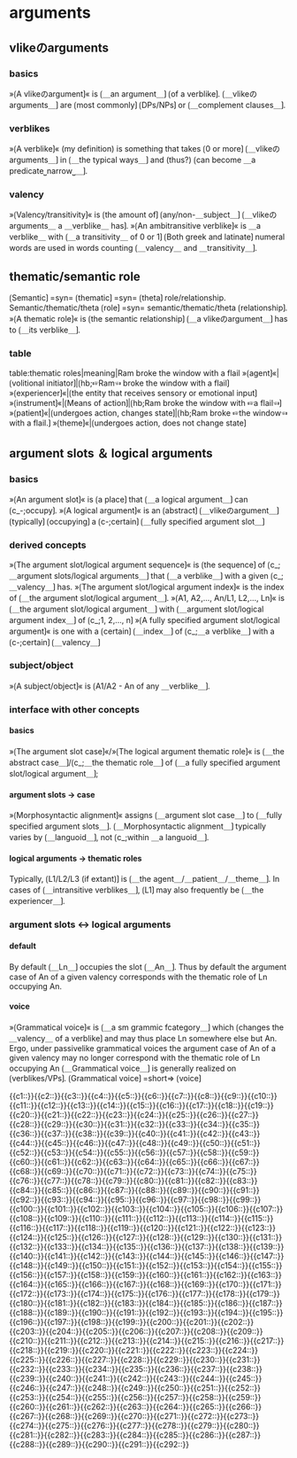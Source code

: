 # arguments

## vlikeのarguments

### basics

»⟮A vlikeのargument⟯« is ⟮＿an argument＿⟯ ⟮of a verblike⟯.
⟮＿vlikeのarguments＿⟯ are ⟮most commonly⟯ ⟮DPs/NPs⟯ or ⟮＿complement clauses＿⟯.

### verblikes

»⟮A verblike⟯« (my definition) is something that takes ⟮0 or more⟯ ⟮＿vlikeのarguments＿⟯ in ⟮＿the typical ways＿⟯ and (thus?) ⟮can become ＿a predicate⎵narrow⎵＿⟯.

### valency

»⟮Valency/transitivity⟯« is ⟮the amount of⟯ ⟮any/non-＿subject＿⟯ ⟮＿vlikeのarguments＿ a ＿verblike＿ has⟯.
»⟮An ambitransitive verblike⟯« is ＿a verblike＿ with ⟮＿a transitivity＿ of 0 or 1⟯
⟮Both greek and latinate⟯ numeral words are used in words counting ⟮＿valency＿ and ＿transitivity＿⟯.

## thematic/semantic role

⟮Semantic⟯ =syn= ⟮thematic⟯ =syn= ⟮theta⟯ role/relationship.
Semantic/thematic/theta ⟮role⟯ =syn= semantic/thematic/theta ⟮relationship⟯.
»⟮A thematic role⟯« is ⟮the semantic relationship⟯ ⟮＿a vlikeのargument＿⟯ has to ⟮＿its verblike＿⟯.

### table

table:thematic roles|meaning|Ram broke the window with a flail
»⟮agent⟯«|⟮volitional initiator⟯|⟮hb;☞Ram☜ broke the window with a flail⟯
»⟮experiencer⟯«|⟮the entity that receives sensory or emotional input⟯
»⟮instrument⟯«|⟮Means of action⟯|⟮hb;Ram broke the window with ☞a flail☜⟯
»⟮patient⟯«|⟮undergoes action, changes state⟯|⟮hb;Ram broke ☞the window☜ with a flail.⟯
»⟮theme⟯«|⟮undergoes action, does not change state⟯

## argument slots ＆ logical arguments

### basics

»⟮An argument slot⟯« is ⟮a place⟯ that ⟮＿a logical argument＿⟯ can ⟮c_-;occupy⟯. 
»⟮A logical argument⟯« is an ⟮abstract⟯ ⟮＿vlikeのargument＿⟯ ⟮typically⟯ ⟮occupying⟯ a ⟮c-;certain⟯ ⟮＿fully specified argument slot＿⟯

### derived concepts

»⟮The argument slot/logical argument sequence⟯« is ⟮the sequence⟯ of ⟮c_;＿argument slots/logical arguments＿⟯ that ⟮＿a verblike＿⟯ with a given ⟮c_;＿valency＿⟯ has.
»⟮The argument slot/logical argument index⟯« is the index of ⟮＿the argument slot/logical argument＿⟯.
»⟮A1, A2,..., An/L1, L2,..., Ln⟯« is ⟮＿the argument slot/logical argument＿⟯ with ⟮＿argument slot/logical argument index＿⟯ of ⟮c_;1, 2,..., n⟯
»⟮A fully specified argument slot/logical argument⟯« is one with a ⟮certain⟯ ⟮＿index＿⟯ of ⟮c_;＿a verblike＿⟯ with a ⟮c-;certain⟯ ⟮＿valency＿⟯ 

### subject/object

»⟮A subject/object⟯« is ⟮A1/A2 - An of any ＿verblike＿⟯.

### interface with other concepts

#### basics

»⟮The argument slot case⟯«/»⟮The logical argument thematic role⟯« is ⟮＿the abstract case＿⟯/⟮c_;＿the thematic role＿⟯ of ⟮＿a fully specified argument slot/logical argument＿⟯;

#### argument slots → case

»⟮Morphosyntactic alignment⟯« assigns ⟮＿argument slot case＿⟯ to ⟮＿fully specified argument slots＿⟯.
⟮＿Morphosyntactic alignment＿⟯ typically varies by ⟮＿languoid＿⟯, not ⟮c_;within ＿a languoid＿⟯.

#### logical arguments → thematic roles

Typically, ⟮L1/L2/L3 (if extant)⟯ is ⟮＿the agent＿/＿patient＿/＿theme＿⟯.
In cases of ⟮＿intransitive verblikes＿⟯, ⟮L1⟯ may also frequently be ⟮＿the experiencer＿⟯.

### argument slots ↔ logical arguments

#### default

By default ⟮＿Ln＿⟯ occupies the slot ⟮＿An＿⟯.
Thus by default the argument case of An of a given valency corresponds with the thematic role of Ln occupying An.

#### voice

»⟮Grammatical voice⟯« is ⟮＿a sm grammic fcategory＿⟯ which ⟮changes the ＿valency＿ of a verblike⟯ and may thus place Ln somewhere else but An.
Ergo, under passivelike grammatical voices the argument case of An of a given valency may no longer correspond with the thematic role of Ln occupying An
⟮＿Grammatical voice＿⟯ is generally realized on ⟮verblikes/VPs⟯.
⟮Grammatical voice⟯ =short=> ⟮voice⟯







<span class='cloze-dump'>{{c1::}}{{c2::}}{{c3::}}{{c4::}}{{c5::}}{{c6::}}{{c7::}}{{c8::}}{{c9::}}{{c10::}}{{c11::}}{{c12::}}{{c13::}}{{c14::}}{{c15::}}{{c16::}}{{c17::}}{{c18::}}{{c19::}}{{c20::}}{{c21::}}{{c22::}}{{c23::}}{{c24::}}{{c25::}}{{c26::}}{{c27::}}{{c28::}}{{c29::}}{{c30::}}{{c31::}}{{c32::}}{{c33::}}{{c34::}}{{c35::}}{{c36::}}{{c37::}}{{c38::}}{{c39::}}{{c40::}}{{c41::}}{{c42::}}{{c43::}}{{c44::}}{{c45::}}{{c46::}}{{c47::}}{{c48::}}{{c49::}}{{c50::}}{{c51::}}{{c52::}}{{c53::}}{{c54::}}{{c55::}}{{c56::}}{{c57::}}{{c58::}}{{c59::}}{{c60::}}{{c61::}}{{c62::}}{{c63::}}{{c64::}}{{c65::}}{{c66::}}{{c67::}}{{c68::}}{{c69::}}{{c70::}}{{c71::}}{{c72::}}{{c73::}}{{c74::}}{{c75::}}{{c76::}}{{c77::}}{{c78::}}{{c79::}}{{c80::}}{{c81::}}{{c82::}}{{c83::}}{{c84::}}{{c85::}}{{c86::}}{{c87::}}{{c88::}}{{c89::}}{{c90::}}{{c91::}}{{c92::}}{{c93::}}{{c94::}}{{c95::}}{{c96::}}{{c97::}}{{c98::}}{{c99::}}{{c100::}}{{c101::}}{{c102::}}{{c103::}}{{c104::}}{{c105::}}{{c106::}}{{c107::}}{{c108::}}{{c109::}}{{c110::}}{{c111::}}{{c112::}}{{c113::}}{{c114::}}{{c115::}}{{c116::}}{{c117::}}{{c118::}}{{c119::}}{{c120::}}{{c121::}}{{c122::}}{{c123::}}{{c124::}}{{c125::}}{{c126::}}{{c127::}}{{c128::}}{{c129::}}{{c130::}}{{c131::}}{{c132::}}{{c133::}}{{c134::}}{{c135::}}{{c136::}}{{c137::}}{{c138::}}{{c139::}}{{c140::}}{{c141::}}{{c142::}}{{c143::}}{{c144::}}{{c145::}}{{c146::}}{{c147::}}{{c148::}}{{c149::}}{{c150::}}{{c151::}}{{c152::}}{{c153::}}{{c154::}}{{c155::}}{{c156::}}{{c157::}}{{c158::}}{{c159::}}{{c160::}}{{c161::}}{{c162::}}{{c163::}}{{c164::}}{{c165::}}{{c166::}}{{c167::}}{{c168::}}{{c169::}}{{c170::}}{{c171::}}{{c172::}}{{c173::}}{{c174::}}{{c175::}}{{c176::}}{{c177::}}{{c178::}}{{c179::}}{{c180::}}{{c181::}}{{c182::}}{{c183::}}{{c184::}}{{c185::}}{{c186::}}{{c187::}}{{c188::}}{{c189::}}{{c190::}}{{c191::}}{{c192::}}{{c193::}}{{c194::}}{{c195::}}{{c196::}}{{c197::}}{{c198::}}{{c199::}}{{c200::}}{{c201::}}{{c202::}}{{c203::}}{{c204::}}{{c205::}}{{c206::}}{{c207::}}{{c208::}}{{c209::}}{{c210::}}{{c211::}}{{c212::}}{{c213::}}{{c214::}}{{c215::}}{{c216::}}{{c217::}}{{c218::}}{{c219::}}{{c220::}}{{c221::}}{{c222::}}{{c223::}}{{c224::}}{{c225::}}{{c226::}}{{c227::}}{{c228::}}{{c229::}}{{c230::}}{{c231::}}{{c232::}}{{c233::}}{{c234::}}{{c235::}}{{c236::}}{{c237::}}{{c238::}}{{c239::}}{{c240::}}{{c241::}}{{c242::}}{{c243::}}{{c244::}}{{c245::}}{{c246::}}{{c247::}}{{c248::}}{{c249::}}{{c250::}}{{c251::}}{{c252::}}{{c253::}}{{c254::}}{{c255::}}{{c256::}}{{c257::}}{{c258::}}{{c259::}}{{c260::}}{{c261::}}{{c262::}}{{c263::}}{{c264::}}{{c265::}}{{c266::}}{{c267::}}{{c268::}}{{c269::}}{{c270::}}{{c271::}}{{c272::}}{{c273::}}{{c274::}}{{c275::}}{{c276::}}{{c277::}}{{c278::}}{{c279::}}{{c280::}}{{c281::}}{{c282::}}{{c283::}}{{c284::}}{{c285::}}{{c286::}}{{c287::}}{{c288::}}{{c289::}}{{c290::}}{{c291::}}{{c292::}}</span>